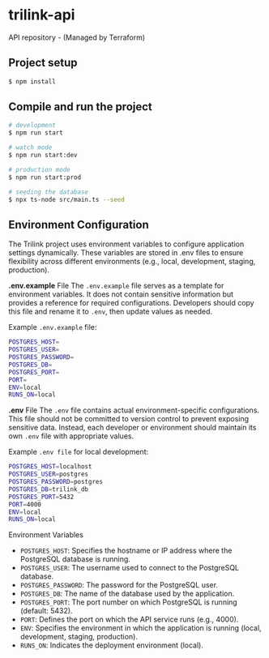 # trilink-api
API repository - (Managed by Terraform)


## Project setup

```bash
$ npm install
```

## Compile and run the project

```bash
# development
$ npm run start

# watch mode
$ npm run start:dev

# production mode
$ npm run start:prod

# seeding the database
$ npx ts-node src/main.ts --seed
```

## Environment Configuration

The Trilink project uses environment variables to configure application settings dynamically. These variables are stored in .env files to ensure flexibility across different environments (e.g., local, development, staging, production).

**.env.example** File
The `.env.example` file serves as a template for environment variables. It does not contain sensitive information but provides a reference for required configurations. Developers should copy this file and rename it to `.env`, then update values as needed.

Example `.env.example` file:

```bash
POSTGRES_HOST=
POSTGRES_USER=
POSTGRES_PASSWORD=
POSTGRES_DB=
POSTGRES_PORT=
PORT=
ENV=local
RUNS_ON=local
```

**.env** File
The `.env` file contains actual environment-specific configurations. This file should not be committed to version control to prevent exposing sensitive data. Instead, each developer or environment should maintain its own `.env` file with appropriate values.

Example `.env file` for local development:

```bash
POSTGRES_HOST=localhost
POSTGRES_USER=postgres
POSTGRES_PASSWORD=postgres
POSTGRES_DB=trilink_db
POSTGRES_PORT=5432
PORT=4000
ENV=local
RUNS_ON=local
```

Environment Variables
- `POSTGRES_HOST`: Specifies the hostname or IP address where the PostgreSQL database is running.
- `POSTGRES_USER`: The username used to connect to the PostgreSQL database.
- `POSTGRES_PASSWORD`: The password for the PostgreSQL user.
- `POSTGRES_DB`: The name of the database used by the application.
- `POSTGRES_PORT`: The port number on which PostgreSQL is running (default: 5432).
- `PORT`: Defines the port on which the API service runs (e.g., 4000).
- `ENV`: Specifies the environment in which the application is running (local, development, staging, production).
- `RUNS_ON`: Indicates the deployment environment (local).